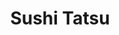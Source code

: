 ---
layout: place
title: Sushi Tatsu
permalink: /new-york/brooklyn/sushi-tatsu.html
stateAbbr: NY
stateName: New York
cityName: Brooklyn
seo:
  type: restaurant
  links: null
place_id: ChIJ1SDYOZlbwokRymzOWGaeUG0
photos:
  - name: >-
      places/ChIJ1SDYOZlbwokRymzOWGaeUG0/photos/AeeoHcJ25Sc6kMAQF9ALHbaZ219gOD81l35X3Yqbv6CmZu_YAluR_3dNyz-552suqJ9VOS7sUpI_4cPKxkHrn4G5H_eBxE8Wky9Wa6Jx_0QnLx93WSFqeX8Dj3D_YP9G_771qUIBmvRxJZ85nBMUB1My8ldhip3QLlpXFPt4JwQ1liy1tx6wJZhNuH0U0yk8BHF5ZkkKEGuZHMeR966rE2go5Q_WsouQo6rBG56t78assdTGoq_Y0Vy2xnkIQbAekpuoqholdb0sMS_1rNxIqi2EC9yhjgwOxugK4aMToydzRoaid2BXLLWEwwedklB2iwsc3StTmO8Uy5NKEsNcdCUDQjW1jsGT47wb0qj9AZBr60PH6vvR_OpRJpLOtHarOwi9po5xosRMklOh6Loof3LB014MfUitTyJuROh6x9BVbYknIB8i
    widthPx: 2695
    heightPx: 1167
    authorAttributions:
      - displayName: Wenyi Zhou
        uri: https://maps.google.com/maps/contrib/113251037823665794132
        photoUri: >-
          https://lh3.googleusercontent.com/a-/ALV-UjWPfXGRAj4jiVNiWDYb8IDql6N5Dmjb5ktFB1h9kpP16PbnHe_0DQ=s100-p-k-no-mo
    flagContentUri: >-
      https://www.google.com/local/imagery/report/?cb_client=maps_api_places.places_api&image_key=!1e10!2sCIHM0ogKEICAgICEpMa8wQE&hl=en-US
    googleMapsUri: >-
      https://www.google.com/maps/place//data=!3m4!1e2!3m2!1sCIHM0ogKEICAgICEpMa8wQE!2e10!4m2!3m1!1s0x89c25b9939d820d5:0x6d509e6658ce6cca
  - name: >-
      places/ChIJ1SDYOZlbwokRymzOWGaeUG0/photos/AeeoHcL1g6JWhoxcFbBDRCv67Y5ZX7TbjUMljp9J2Kq3JaBAaiKUTjSHUKfEaVziZTwbLR3OJzPAoYRvI-Mz2F4pLHU11l-MX05HkM2t_rLBWtc-QHCAc_avUIERaopxQmPH1NGZJeksz8kEIBo8slWA6CfqtBgeMTZB5WAXV1op9OJINtsWf-LS2SkVEcQhdnmkCNg_feObPaljlXwcgNYq6yv_jxavKGEX5LLAH58JVm6lb4QuZ6Dtn9S0X1F3OQfhjMNYyLTlcIeTHT9qKgyOrkcLm-XfRdr5OxjhVk6ZsO67Xw
    widthPx: 1124
    heightPx: 633
    authorAttributions:
      - displayName: New Sushi Tatsu
        uri: https://maps.google.com/maps/contrib/105275943950154807454
        photoUri: >-
          https://lh3.googleusercontent.com/a-/ALV-UjV9psROYO759TAUTpQTOO-rQEict7XL9zuetgqCHIbOaNzPE2in=s100-p-k-no-mo
    flagContentUri: >-
      https://www.google.com/local/imagery/report/?cb_client=maps_api_places.places_api&image_key=!1e10!2sAF1QipNAg0sZDfVFbFUBrLW06SQaLC6swTy77vsAAYyb&hl=en-US
    googleMapsUri: >-
      https://www.google.com/maps/place//data=!3m4!1e2!3m2!1sAF1QipNAg0sZDfVFbFUBrLW06SQaLC6swTy77vsAAYyb!2e10!4m2!3m1!1s0x89c25b9939d820d5:0x6d509e6658ce6cca
  - name: >-
      places/ChIJ1SDYOZlbwokRymzOWGaeUG0/photos/AeeoHcJy-wz0wsoMrFBL1zKvQG54-p9gX6cPVv-JVABVW_5pLOm4ispadudetGFTJf0pCHmrnfLq-oqwBMq21agfH5cu1fC33AbL8ZiphkbAT64263r-oHIl1mIC_N7tgSBN8TEfnQaQybl1t5UzSutUute2nOQegp44ngCLWXijRvkaSpz3CQMTBPb3lQUuPojC7yozhSHvk0St6y9ePs1vX4gVXryt2s7B1Ur7QOw7NNBHN9RvrMeaN4751qXJ8-XnU-E-gR7SxFKnw8U9TSUEh0q776qEVewygxgVDZ4pzYjWag
    widthPx: 1707
    heightPx: 1280
    authorAttributions:
      - displayName: New Sushi Tatsu
        uri: https://maps.google.com/maps/contrib/105275943950154807454
        photoUri: >-
          https://lh3.googleusercontent.com/a-/ALV-UjV9psROYO759TAUTpQTOO-rQEict7XL9zuetgqCHIbOaNzPE2in=s100-p-k-no-mo
    flagContentUri: >-
      https://www.google.com/local/imagery/report/?cb_client=maps_api_places.places_api&image_key=!1e10!2sAF1QipOKn15wJfAdJDISVbgmiMR9FRLuggcl3F7ej0JX&hl=en-US
    googleMapsUri: >-
      https://www.google.com/maps/place//data=!3m4!1e2!3m2!1sAF1QipOKn15wJfAdJDISVbgmiMR9FRLuggcl3F7ej0JX!2e10!4m2!3m1!1s0x89c25b9939d820d5:0x6d509e6658ce6cca
  - name: >-
      places/ChIJ1SDYOZlbwokRymzOWGaeUG0/photos/AeeoHcLZnlAcEmcoPXyR6k2nLolbQf0kARI1Bw8DFfcuoZyIq5Crg3yWhjCFg08_ans9w26yieoooJgtuaTg-zJQucxS1ggI3KhN9v-WSK3k4OqI0CgsScfZ2IwMz5TwE8NJTEbPxHcXkLrfUO9lP-uVebeSfaRirKJ7rs70AkHoCWu1WfNmSZN8xERC2_FL5G5uAHa2J6pQw7isEn45LC9kRA_G3sI8nJAzPgX7cPgTiPe2CQqZjQ1r4VT0K0oAYP8Gzo3J4ZfnCoJY9A5OKp1Bvf8IZN2Rc1mRCtv6gdJJBdfkTA
    widthPx: 2441
    heightPx: 1612
    authorAttributions:
      - displayName: New Sushi Tatsu
        uri: https://maps.google.com/maps/contrib/105275943950154807454
        photoUri: >-
          https://lh3.googleusercontent.com/a-/ALV-UjV9psROYO759TAUTpQTOO-rQEict7XL9zuetgqCHIbOaNzPE2in=s100-p-k-no-mo
    flagContentUri: >-
      https://www.google.com/local/imagery/report/?cb_client=maps_api_places.places_api&image_key=!1e10!2sAF1QipMp2R3eIsXuGO0Z5vWFXIKZ4-NmGUlpuCUlcYyN&hl=en-US
    googleMapsUri: >-
      https://www.google.com/maps/place//data=!3m4!1e2!3m2!1sAF1QipMp2R3eIsXuGO0Z5vWFXIKZ4-NmGUlpuCUlcYyN!2e10!4m2!3m1!1s0x89c25b9939d820d5:0x6d509e6658ce6cca
  - name: >-
      places/ChIJ1SDYOZlbwokRymzOWGaeUG0/photos/AeeoHcL4LpHhAChwkbI6O9XQlQSx206wFWDRJdfEjhnpx-S6ojYCPkm4uq4hAbiuKmM7Q37ZGa-xeGOf8SFzEpXU3LYM2fuq_AaktH6MoYdIxrn--L3NjwYNyZA0S0NZjblElu_wXBtEY1gUO9cFq9G-xPSLDXaO0kKo5p7FRtNVkFKsP6r-fbRWelXlABk8-sy1_cYOcs0cQz0ad5ZuGHmGuglCEUTqW9RzM74gddrWvYw_QyKYGAO5eh1iyLmjpozdfBQq-vBdulQ3ir5EiEomp6HvHF1EoYFEnYfmw1eHykGn0g
    widthPx: 3024
    heightPx: 3024
    authorAttributions:
      - displayName: New Sushi Tatsu
        uri: https://maps.google.com/maps/contrib/105275943950154807454
        photoUri: >-
          https://lh3.googleusercontent.com/a-/ALV-UjV9psROYO759TAUTpQTOO-rQEict7XL9zuetgqCHIbOaNzPE2in=s100-p-k-no-mo
    flagContentUri: >-
      https://www.google.com/local/imagery/report/?cb_client=maps_api_places.places_api&image_key=!1e10!2sAF1QipMc08eYudqJi0tEEo_QWIUuxLuISSGj2eWm6U0L&hl=en-US
    googleMapsUri: >-
      https://www.google.com/maps/place//data=!3m4!1e2!3m2!1sAF1QipMc08eYudqJi0tEEo_QWIUuxLuISSGj2eWm6U0L!2e10!4m2!3m1!1s0x89c25b9939d820d5:0x6d509e6658ce6cca
  - name: >-
      places/ChIJ1SDYOZlbwokRymzOWGaeUG0/photos/AeeoHcJPsCGM31QyCSk90Gz2ZIGC5HcZ3ojcj7Xk6LEm9Mo5LzIIO0W1WVtHMQqlGmNs6yiqdYqsMn7xXwRtO9gzgNyPA4ZCvWWArpzvmrZWTIJbvOOzDtbcyEKLYDDX1LzoUIf6kEQMuzkRjoHK93PUwDTj_rLuFUoTihTeqjfYgDSnesuzAcpBC9mtsJScGce3q7o6N8UvP2bH-nD7zU4NvF4tfEFhxu5beb5MMyNzXd1LFevGCQHkY-ED-tQC27mYzRqKVBjUsv9Xi4OAhNtUhEaWCCHivPobdf-7sV1c2m41ak2On3laxOQpfv3LQHqxM60BUayHLdn-W8WJwD1qHIQhzTMwVROs8BLHiQKkXihS2GRRMZkKNyYfTkWvLRcphWIeeN5--SckICxqBhURzhRUglBM5uGKrZpcXPaGc40b1ZU
    widthPx: 3616
    heightPx: 2712
    authorAttributions:
      - displayName: Nahrin Alam
        uri: https://maps.google.com/maps/contrib/110719098687431680397
        photoUri: >-
          https://lh3.googleusercontent.com/a-/ALV-UjXvo6demDlPS4iY3CsNzALDoHuBGnH5DOKfOYNvLmbiVE71RDJrfw=s100-p-k-no-mo
    flagContentUri: >-
      https://www.google.com/local/imagery/report/?cb_client=maps_api_places.places_api&image_key=!1e10!2sCIHM0ogKEICAgICd0IKH7wE&hl=en-US
    googleMapsUri: >-
      https://www.google.com/maps/place//data=!3m4!1e2!3m2!1sCIHM0ogKEICAgICd0IKH7wE!2e10!4m2!3m1!1s0x89c25b9939d820d5:0x6d509e6658ce6cca
  - name: >-
      places/ChIJ1SDYOZlbwokRymzOWGaeUG0/photos/AeeoHcLCYgxeUMvR87P-cbeE8Z8cj2FHUCOmym7KJSi1KKO-uei6F_s2Pi8gFEGEDqGbB-9i0XmBvhPPFWQlB3naYK8xY7LrKQ2cnQd5B0Y0cGjbzZidU5HotCIwKWM1JUSc9irhWcHDMrkKNmeThJIjtpiOUsmSOf5UAJqwDZMqgxeZ-_qlMr0Sxt_2eX7gqzhLVgPIEDp-LIb9jW1NplV_2-3kToHETm_xXdebUdGRSh7M1Pm25EzF6HmMFOsXzWPSD0zXkSV9XoGdgH9BXdZjZKCE6HOt18eT2br9M9HkSpbG2A
    widthPx: 3024
    heightPx: 3024
    authorAttributions:
      - displayName: New Sushi Tatsu
        uri: https://maps.google.com/maps/contrib/105275943950154807454
        photoUri: >-
          https://lh3.googleusercontent.com/a-/ALV-UjV9psROYO759TAUTpQTOO-rQEict7XL9zuetgqCHIbOaNzPE2in=s100-p-k-no-mo
    flagContentUri: >-
      https://www.google.com/local/imagery/report/?cb_client=maps_api_places.places_api&image_key=!1e10!2sAF1QipPts0S3TH1Wzv0fUnGo0EfX7foBPxH4o_KNkX1_&hl=en-US
    googleMapsUri: >-
      https://www.google.com/maps/place//data=!3m4!1e2!3m2!1sAF1QipPts0S3TH1Wzv0fUnGo0EfX7foBPxH4o_KNkX1_!2e10!4m2!3m1!1s0x89c25b9939d820d5:0x6d509e6658ce6cca
  - name: >-
      places/ChIJ1SDYOZlbwokRymzOWGaeUG0/photos/AeeoHcIqfAedE-tmOJ_Y0RNeykofqUj7SF2SZrRW7scBGnS1sg5SUUXTm4Vey-Xa7VEChLVRl1S_rWLRHw4oCsJXs1z4qzTtjvUX3VP-x9igzLSQWPDYLMVR6xi0nxkPOI8Wup5x3uTDR5La1sQq3aDSH2OEneXWKL1HriGW2worXkDP9hug5KCkm8UXbaqxIbf57JuL-h-3GhJ6wL7Nq2UPTmXITD_QoZRYMePtnWooIrkjA-1zLh5Ikqw3ua8xnikhbNEKQu2oXoh62oo31ORr_wvBj6TOqcSwIuSEp9EaBbZditf2Oxkf3utV1lW2LZQxR__VLOBKQGnMYJtppZpTB72qubBs8asPBOm0Q2-bqubWM4igvcqz0yTnoXSm32kRDLlnXKFGH5e8TvB_I_PIWi88FaPNQP3_c42-J09PBHzk2A
    widthPx: 4080
    heightPx: 3072
    authorAttributions:
      - displayName: Karthik Nagarajan
        uri: https://maps.google.com/maps/contrib/100792881447145419590
        photoUri: >-
          https://lh3.googleusercontent.com/a-/ALV-UjWjWDw65K30LNDC8WUFGwQ1DHKTj29Sb_jjKM1EfWXyVtnwGoHACw=s100-p-k-no-mo
    flagContentUri: >-
      https://www.google.com/local/imagery/report/?cb_client=maps_api_places.places_api&image_key=!1e10!2sCIHM0ogKEICAgICh1b-EOQ&hl=en-US
    googleMapsUri: >-
      https://www.google.com/maps/place//data=!3m4!1e2!3m2!1sCIHM0ogKEICAgICh1b-EOQ!2e10!4m2!3m1!1s0x89c25b9939d820d5:0x6d509e6658ce6cca
  - name: >-
      places/ChIJ1SDYOZlbwokRymzOWGaeUG0/photos/AeeoHcIb3W8I6lfnDJJ1ISQkisGE2zNLeLQWy9vqTk8a8-YHcUKXAauX0Dm9iICohIU7wGAwBtbqMzLxPIcPrjFNpZLuf6iQ7heu1ik8_ij7nUppriDCIRLkDNx4xzOH2HU21_BaNI9dMFiD9_8y7GYse6FOARmnZJqQUObS0T6Iw4rYlbpVDoIGbiwkC6DNV7nXJ6o2hkicQbWXisM-nYTTBbV5RPSKO5aVZWDG30k4e85jcbUBAZ_BgVT7e3vcZ3Jht0vI9HoSTxnw8UiDnGk1KTWiVywfHhnFiuRe0SZIu0KCjrLS9BOrsOsILd1KSETBrMV0gBiWf14EA--cI-XLiUm5gIg9ywM6QR0Cv8tB0wWAlY3KHb8jClFlG6epcFyaXIZcUSulhNqt1e9jnssdPrTuBjbGHm4mXZ_9NcuDldzHeFB4
    widthPx: 3000
    heightPx: 4000
    authorAttributions:
      - displayName: Alison W
        uri: https://maps.google.com/maps/contrib/101618803073170111055
        photoUri: >-
          https://lh3.googleusercontent.com/a-/ALV-UjUzBEFYwFwfrn9lg1nLe6kpaw8djedec8ICFDCXcIqS3umSCFhCew=s100-p-k-no-mo
    flagContentUri: >-
      https://www.google.com/local/imagery/report/?cb_client=maps_api_places.places_api&image_key=!1e10!2sCIHM0ogKEICAgIDW_dGEqAE&hl=en-US
    googleMapsUri: >-
      https://www.google.com/maps/place//data=!3m4!1e2!3m2!1sCIHM0ogKEICAgIDW_dGEqAE!2e10!4m2!3m1!1s0x89c25b9939d820d5:0x6d509e6658ce6cca
  - name: >-
      places/ChIJ1SDYOZlbwokRymzOWGaeUG0/photos/AeeoHcKeFbMvFaXqcfNxYDRDZ0uG0U550pajQtsaWwS4dzGE9P4yfa-2C8u1UvnCHzJDoIpHcWq2sqMBxF5jqdFB49XNdwo4mbq1jQDoit-CjUP00sv-kB0ISuo9Bgc_OYydpHvAv3-0-0DVRXUZ7ycFFFB7I8vTD211Kh2qARHj0Wj351Hs0eqJT_Cqm31h-p5jtNlP842YIefDar8w0ewP3fNjiHweWuKrd6vjEDO0eBwnUHagdgpwnUn0gvVgWTr9iOe5fW7Czsj4vnEijYcqvrbR61yZRb8OUhS6Kj5fLUrhWaMd-UZfOFFPJK-lW1skzusFJdZtfgd1xOQk2gDd9agoSCC4zAlSAXrJYwdIopRJsgH6L-5BysCrZLV9n96Ngb7-uOaJj2PMMetH2Zier5KEtqK8iHcrNg_YyG_Ibn7NSfs_
    widthPx: 3000
    heightPx: 4000
    authorAttributions:
      - displayName: Steven Rice
        uri: https://maps.google.com/maps/contrib/118065156630420173739
        photoUri: >-
          https://lh3.googleusercontent.com/a-/ALV-UjUiXAYdLZYbo86u35e8Uz_fFtohSplRH0rrVHUwTJxQsKq9P2aB_g=s100-p-k-no-mo
    flagContentUri: >-
      https://www.google.com/local/imagery/report/?cb_client=maps_api_places.places_api&image_key=!1e10!2sCIHM0ogKEICAgICh8c2clgE&hl=en-US
    googleMapsUri: >-
      https://www.google.com/maps/place//data=!3m4!1e2!3m2!1sCIHM0ogKEICAgICh8c2clgE!2e10!4m2!3m1!1s0x89c25b9939d820d5:0x6d509e6658ce6cca
address: 609 Franklin Ave, Brooklyn, NY 11238, USA
street: 609 Franklin Ave
city: Brooklyn
state: NY
zip: '11238'
country: USA
neighborhood: Crown Heights
latitude: '40.677650'
longitude: '-73.955177'
accessibility_options:
  wheelchairAccessibleParking: false
  wheelchairAccessibleEntrance: true
  wheelchairAccessibleSeating: true
business_status: OPERATIONAL
name: Sushi Tatsu
google_maps_links:
  directionsUri: >-
    https://www.google.com/maps/dir//''/data=!4m7!4m6!1m1!4e2!1m2!1m1!1s0x89c25b9939d820d5:0x6d509e6658ce6cca!3e0
  placeUri: https://maps.google.com/?cid=7876969910684773578
  writeAReviewUri: >-
    https://www.google.com/maps/place//data=!4m3!3m2!1s0x89c25b9939d820d5:0x6d509e6658ce6cca!12e1
  reviewsUri: >-
    https://www.google.com/maps/place//data=!4m4!3m3!1s0x89c25b9939d820d5:0x6d509e6658ce6cca!9m1!1b1
  photosUri: >-
    https://www.google.com/maps/place//data=!4m3!3m2!1s0x89c25b9939d820d5:0x6d509e6658ce6cca!10e5
primary_type: Sushi Restaurant
opening_hours:
  regular: null
  current: null
secondary_opening_hours:
  regular:
    weekdayDescriptions: null
    type: null
  current:
    weekdayDescriptions: null
    type: null
phone: null
price_level: null
price_range: null
rating: null
rating_count: 0
website: null
description: >-
  Discover Sushi Tatsu in Brooklyn, NY$$$Sushi Tatsu in Brooklyn, NY, is a
  welcoming spot for enjoying fresh Japanese cuisine, featuring a variety of
  sushi options and flavorful teriyaki dishes that highlight the best of
  authentic flavors. This informal restaurant creates a relaxed atmosphere where
  diners can savor high-quality ingredients and traditional preparations, making
  it a go-to choice for those seeking sushi restaurants in the area. With
  convenient delivery services, it's easy to experience their menu whether
  you're dining in or enjoying a meal at home, adding to its appeal for locals
  hunting for tasty Japanese places nearby. The accessible entrance and seating
  ensure a comfortable visit for many, enhancing its reputation as a reliable
  option in the neighborhood.
generative_summary: >-
  Discover Sushi Tatsu in Brooklyn, NY$$$Sushi Tatsu in Brooklyn, NY, is a
  welcoming spot for enjoying fresh Japanese cuisine, featuring a variety of
  sushi options and flavorful teriyaki dishes that highlight the best of
  authentic flavors. This informal restaurant creates a relaxed atmosphere where
  diners can savor high-quality ingredients and traditional preparations, making
  it a go-to choice for those seeking sushi restaurants in the area. With
  convenient delivery services, it's easy to experience their menu whether
  you're dining in or enjoying a meal at home, adding to its appeal for locals
  hunting for tasty Japanese places nearby. The accessible entrance and seating
  ensure a comfortable visit for many, enhancing its reputation as a reliable
  option in the neighborhood.
generative_disclosure: Summarized by AI using the Grok-3-Mini model.
reviews: null
review_summary: >-
  Feedback on the Experience$$$Visitors to this sushi spot often highlight the
  fresh and well-prepared dishes as a standout feature, with many appreciating
  the variety of options that cater to different tastes in a casual setting.
  While specific feedback varies, folks generally note the efficient service and
  inviting vibe that make it a solid pick for anyone craving Japanese fare close
  to home. Some mention that the delivery is a convenient plus for quick meals,
  helping it maintain a positive buzz among sushi enthusiasts in the community.
  Overall, it's seen as a dependable choice for quality dining, though like any
  local eatery, experiences can depend on the day, keeping things real and
  approachable for newcomers.
review_disclosure: Summarized by AI using the Grok-3-Mini model.
parking_options: null
payment_options: null
allow_dogs: null
curbside_pickup: null
delivery: null
dine_in: null
good_for_children: null
good_for_groups: null
good_for_sports: null
live_music: null
menu_for_children: null
outdoor_seating: null
reservable: null
restroom: null
serves_beer: null
serves_breakfast: null
serves_brunch: null
serves_cocktails: null
serves_coffee: null
serves_dinner: null
serves_dessert: null
serves_lunch: null
serves_vegetarian_food: null
serves_wine: null
takeout: null
update_category: pro
places_description: null

---